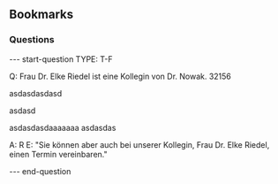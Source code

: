 ## Bookmarks

### Questions


--- start-question
TYPE: T-F

Q: Frau Dr. Elke Riedel ist eine Kollegin von Dr. Nowak. 32156

asdasdasdasd

asdasd

asdasdasdaaaaaaa asdasdas

A: R
E: "Sie können aber auch bei unserer Kollegin, Frau Dr. Elke Riedel, einen Termin vereinbaren."

--- end-question
